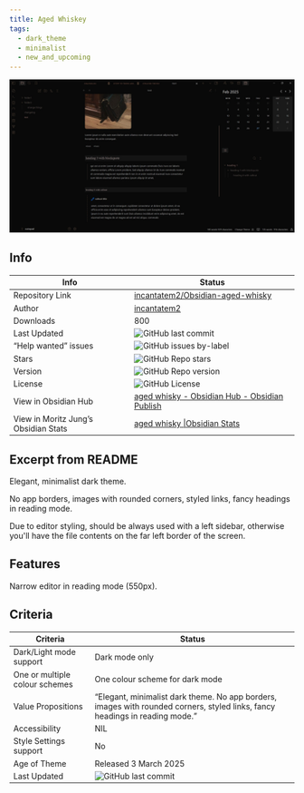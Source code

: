 ```yaml
---
title: Aged Whiskey
tags:
  - dark_theme
  - minimalist
  - new_and_upcoming
---
```


![Aged Whisky Screenshot](https://raw.githubusercontent.com/incantatem2/Obsidian-aged-whisky/refs/heads/main/images/aged-whisky-screenshot.jpg)

## Info

|Info|Status|
|---|---|
|Repository Link|[incantatem2/Obsidian-aged-whisky](https://github.com/incantatem2/Obsidian-aged-whisky)|
|Author|[incantatem2](https://github.com/incantatem2)|
|Downloads|800|
|Last Updated|![GitHub last commit](https://img.shields.io/github/last-commit/incantatem2/Obsidian-aged-whisky?color=573E7A&amp;label=last%20update&amp;logo=github&amp;style=for-the-badge)|
|“Help wanted” issues|![GitHub issues by-label](https://img.shields.io/github/issues/incantatem2/Obsidian-aged-whisky/help%20wanted?color=573E7A&amp;logo=github&amp;style=for-the-badge)|
|Stars|![GitHub Repo stars](https://img.shields.io/github/stars/incantatem2/Obsidian-aged-whisky?color=573E7A&amp;logo=github&amp;style=for-the-badge)|
|Version|![GitHub Repo version](https://img.shields.io/github/v/release/incantatem2/Obsidian-aged-whisky?color=573E7A&amp;logo=github&amp;style=for-the-badge&sort=semver)|
|License|![GitHub License](https://img.shields.io/github/license/incantatem2/Obsidian-aged-whisky?style=for-the-badge)|
|View in Obsidian Hub|[aged whisky \- Obsidian Hub \- Obsidian Publish](https://publish.obsidian.md/hub/02+-+Community+Expansions/02.05+All+Community+Expansions/Themes/aged+whisky)|
|View in Moritz Jung’s Obsidian Stats|[aged whisky \|Obsidian Stats](https://www.moritzjung.dev/obsidian-stats/themes/aged-whisky/)|

## Excerpt from README

Elegant, minimalist dark theme.

No app borders, images with rounded corners, styled links, fancy headings in reading mode.

Due to editor styling, should be always used with a left sidebar, otherwise you'll have the file contents on the far left border of the screen.

## Features

Narrow editor in reading mode (550px).

## Criteria

|Criteria|Status|
|---|---|
|Dark/Light mode support|Dark mode only|
|One or multiple colour schemes|One colour scheme for dark mode|
|Value Propositions|“Elegant, minimalist dark theme. No app borders, images with rounded corners, styled links, fancy headings in reading mode.”|
|Accessibility|NIL|
|Style Settings support|No|
|Age of Theme|Released 3 March 2025|
|Last Updated|![GitHub last commit](https://img.shields.io/github/last-commit/incantatem2/Obsidian-aged-whisky?color=573E7A&amp;label=last%20update&amp;logo=github&amp;style=for-the-badge)|
